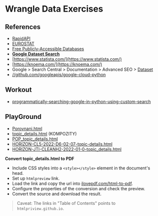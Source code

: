# Wrangle Data Exercises

## References
- [RapidAPI](https://rapidapi.com/)
- [EUROSTAT](https://ec.europa.eu/eurostat/en/)
- [Free Publicly-Accessible Databases](https://www.library.ucsb.edu/search-research/free-databases)
- **[Google Dataset Search](https://datasetsearch.research.google.com/)**
- [https://www.statista.com/](https://www.statista.com/)
- [https://knoema.com/](https://knoema.com/)
- Google > Search Central > Documentation > Advanced SEO > [Dataset](https://developers.google.com/search/docs/advanced/structured-data/dataset)
- [//github.com/googleapis/google-cloud-python](https://github.com/googleapis/google-cloud-python)

## Workout
- [programmatically-searching-google-in-python-using-custom-search](https://stackoverflow.com/questions/37083058/programmatically-searching-google-in-python-using-custom-search)

## PlayGround
- [Porovnani.html](https://htmlpreview.github.io/?https://github.com/lustraka/Data_Analysis_Workouts/blob/main/Wrangle_Data/Porovnani.html)
- [topic_details.html](https://htmlpreview.github.io/?https://github.com/lustraka/Data_Analysis_Workouts/blob/main/Wrangle_Data/topic_details.html) (KOMPOZITY)
- [POP_topic_details.html](https://htmlpreview.github.io/?https://github.com/lustraka/Data_Analysis_Workouts/blob/main/Wrangle_Data/POP_topic_details.html)
- [HORIZON-CL5-2022-D6-02-07-topic-details.html](https://htmlpreview.github.io/?https://github.com/lustraka/Data_Analysis_Workouts/blob/main/Wrangle_Data/HORIZON-CL5-2022-D6-02-07-topic-details.html)
- [HORIZON-JTI-CLEANH2-2022-01-0-topic_details.html](https://htmlpreview.github.io/?https://github.com/lustraka/Data_Analysis_Workouts/blob/main/Wrangle_Data/HORIZON-JTI-CLEANH2-2022-01-0-topic_details.html)


**Convert topic_details.html to PDF**
- Include CSS styles into a `<style></style>` element in the document's head.
- Set up `htmlpreview` link.
- Load the link and copy the url into [ilovepdf.com/html-to-pdf](https://www.ilovepdf.com/html-to-pdf).
- Configure the properties of the conversion and check the preview.
- Convert the source and download the result.
> Caveat: The links in "Table of Contents" points to `htmlpriview.github.io`.
